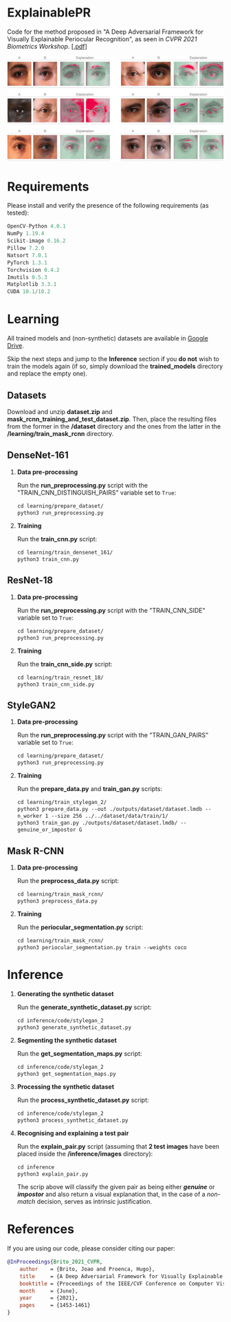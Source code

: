 # ExplainablePR
Code for the method proposed in "A Deep Adversarial Framework for Visually Explainable Periocular Recognition", as seen in *CVPR 2021 Biometrics Workshop*. [[.pdf]](https://openaccess.thecvf.com/content/CVPR2021W/Biometrics/papers/Brito_A_Deep_Adversarial_Framework_for_Visually_Explainable_Periocular_Recognition_CVPRW_2021_paper.pdf)

![Samples obtained from the proposed method](./samples.png)

# Requirements
Please install and verify the presence of the following requirements (as tested):
```python
OpenCV-Python 4.0.1
NumPy 1.19.4
Scikit-image 0.16.2
Pillow 7.2.0
Natsort 7.0.1
PyTorch 1.3.1
Torchvision 0.4.2
Imutils 0.5.3
Matplotlib 3.3.1
CUDA 10.1/10.2
```

# Learning
All trained models and (non-synthetic) datasets are available in [Google Drive](https://drive.google.com/drive/folders/1mRBkWxqC-can6dLeewhnwnnWzvN1FPP8?usp=sharing).

Skip the next steps and jump to the **Inference** section if you **do not** wish to train the models again (if so, simply download the **trained_models** directory and replace the empty one).

## Datasets
Download and unzip **dataset.zip** and **mask_rcnn_training_and_test_dataset.zip**. Then, place the resulting files from the former in the **/dataset** directory and the ones from the latter in the **/learning/train_mask_rcnn** directory.

## DenseNet-161
1) **Data pre-processing**
    
    Run the **run_preprocessing.py** script with the "TRAIN_CNN_DISTINGUISH_PAIRS" variable set to `True`:
    ```
    cd learning/prepare_dataset/
    python3 run_preprocessing.py
    ```

2) **Training**

    Run the **train_cnn.py** script:
    ```
    cd learning/train_densenet_161/
    python3 train_cnn.py
    ```

## ResNet-18
1) **Data pre-processing**
    
    Run the **run_preprocessing.py** script with the "TRAIN_CNN_SIDE" variable set to `True`:
    ```
    cd learning/prepare_dataset/
    python3 run_preprocessing.py
    ```

2) **Training**

    Run the **train_cnn_side.py** script:
    ```
    cd learning/train_resnet_18/
    python3 train_cnn_side.py
    ```

## StyleGAN2
1) **Data pre-processing**
    
    Run the **run_preprocessing.py** script with the "TRAIN_GAN_PAIRS" variable set to `True`:
    ```
    cd learning/prepare_dataset/
    python3 run_preprocessing.py
    ```

2) **Training**

    Run the **prepare_data.py** and **train_gan.py** scripts:
    ```
    cd learning/train_stylegan_2/
    python3 prepare_data.py --out ./outputs/dataset/dataset.lmdb --n_worker 1 --size 256 ../../dataset/data/train/1/
    python3 train_gan.py ./outputs/dataset/dataset.lmdb/ --genuine_or_impostor G
    ```

## Mask R-CNN
1) **Data pre-processing**

    Run the **preprocess_data.py** script:
    ```
    cd learning/train_mask_rcnn/
    python3 preprocess_data.py
    ```

2) **Training**

    Run the **periocular_segmentation.py** script:
    ```
    cd learning/train_mask_rcnn/
    python3 periocular_segmentation.py train --weights coco 
    ```

# Inference
1) **Generating the synthetic dataset**

    Run the **generate_synthetic_dataset.py** script:
    ```
    cd inference/code/stylegan_2
    python3 generate_synthetic_dataset.py
    ```

2) **Segmenting the synthetic dataset**

    Run the **get_segmentation_maps.py** script:
    ```
    cd inference/code/stylegan_2
    python3 get_segmentation_maps.py
    ```

3) **Processing the synthetic dataset**

    Run the **process_synthetic_dataset.py** script:
    ```
    cd inference/code/stylegan_2
    python3 process_synthetic_dataset.py
    ```

4) **Recognising and explaining a test pair**

    Run the **explain_pair.py** script (assuming that **2 test images** have been placed inside the **/inference/images** directory):
    ```
    cd inference
    python3 explain_pair.py
    ```
    The scrip above will classify the given pair as being either ***genuine*** or ***impostor*** and also return a visual explanation that, in the case of a *non-match* decision, serves as intrinsic justification.

# References
If you are using our code, please consider citing our paper: 

```bibtex
@InProceedings{Brito_2021_CVPR,
    author    = {Brito, Joao and Proenca, Hugo},
    title     = {A Deep Adversarial Framework for Visually Explainable Periocular Recognition},
    booktitle = {Proceedings of the IEEE/CVF Conference on Computer Vision and Pattern Recognition (CVPR) Workshops},
    month     = {June},
    year      = {2021},
    pages     = {1453-1461}
}

